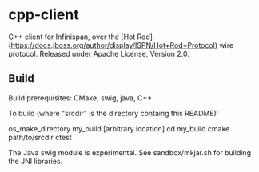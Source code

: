 # cpp-client #

C++ client for Infinispan, over the [Hot Rod] (https://docs.jboss.org/author/display/ISPN/Hot+Rod+Protocol) wire protocol.
Released under Apache License, Version 2.0.

## Build ##

Build prerequisites: CMake, swig, java, C++

To build (where "srcdir" is the directory containg this README):

  os_make_directory my_build  [arbitrary location]
  cd my_build
  cmake path/to/srcdir
  ctest

The Java swig module is experimental.  See sandbox/mkjar.sh for
building the JNI libraries.

